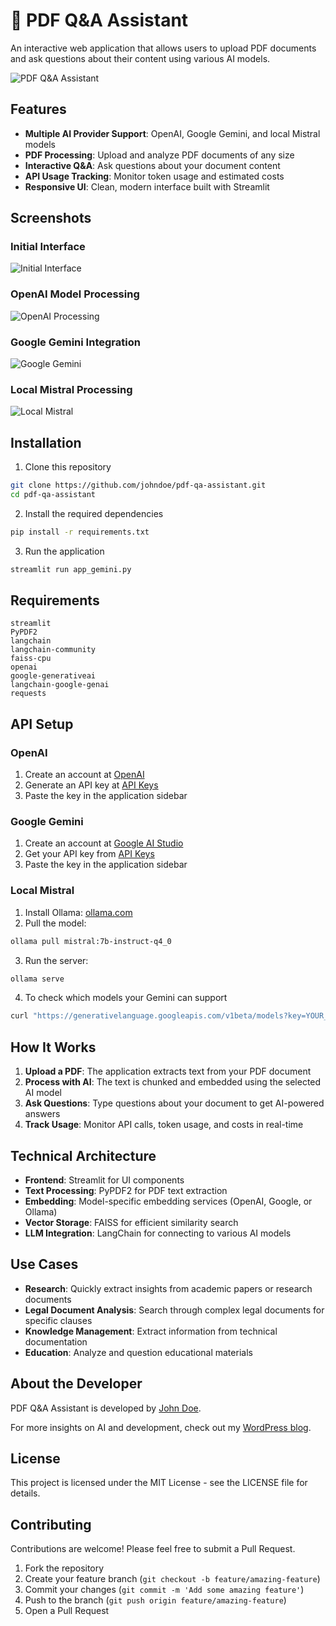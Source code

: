 # 📄 PDF Q&A Assistant

An interactive web application that allows users to upload PDF documents and ask questions about their content using various AI models.

![PDF Q&A Assistant](images/app-frontend.png)

## Features

- **Multiple AI Provider Support**: OpenAI, Google Gemini, and local Mistral models
- **PDF Processing**: Upload and analyze PDF documents of any size
- **Interactive Q&A**: Ask questions about your document content
- **API Usage Tracking**: Monitor token usage and estimated costs
- **Responsive UI**: Clean, modern interface built with Streamlit

## Screenshots

### Initial Interface
![Initial Interface](images/app-frontend.png)

### OpenAI Model Processing
![OpenAI Processing](images/openai-processing.png)

### Google Gemini Integration
![Google Gemini](images/gemini-processing.png)

### Local Mistral Processing
![Local Mistral](images/mistral-local.png)

## Installation

1. Clone this repository
```bash
git clone https://github.com/johndoe/pdf-qa-assistant.git
cd pdf-qa-assistant
```

2. Install the required dependencies
```bash
pip install -r requirements.txt
```

3. Run the application
```bash
streamlit run app_gemini.py
```

## Requirements

```
streamlit
PyPDF2
langchain
langchain-community
faiss-cpu
openai
google-generativeai
langchain-google-genai
requests
```

## API Setup

### OpenAI
1. Create an account at [OpenAI](https://platform.openai.com/signup)
2. Generate an API key at [API Keys](https://platform.openai.com/account/api-keys)
3. Paste the key in the application sidebar

### Google Gemini
1. Create an account at [Google AI Studio](https://ai.google.dev/)
2. Get your API key from [API Keys](https://console.cloud.google.com/apis/credentials)
3. Paste the key in the application sidebar

### Local Mistral
1. Install Ollama: [ollama.com](https://ollama.com)
2. Pull the model:
```bash
ollama pull mistral:7b-instruct-q4_0
```
3. Run the server:
```bash
ollama serve
```

4. To check which models your Gemini can support
```bash
curl "https://generativelanguage.googleapis.com/v1beta/models?key=YOUR_GEMINI_API_KEY"
```

## How It Works

1. **Upload a PDF**: The application extracts text from your PDF document
2. **Process with AI**: The text is chunked and embedded using the selected AI model
3. **Ask Questions**: Type questions about your document to get AI-powered answers
4. **Track Usage**: Monitor API calls, token usage, and costs in real-time

## Technical Architecture

- **Frontend**: Streamlit for UI components
- **Text Processing**: PyPDF2 for PDF text extraction
- **Embedding**: Model-specific embedding services (OpenAI, Google, or Ollama)
- **Vector Storage**: FAISS for efficient similarity search
- **LLM Integration**: LangChain for connecting to various AI models

## Use Cases

- **Research**: Quickly extract insights from academic papers or research documents
- **Legal Document Analysis**: Search through complex legal documents for specific clauses
- **Knowledge Management**: Extract information from technical documentation
- **Education**: Analyze and question educational materials

## About the Developer

PDF Q&A Assistant is developed by [John Doe](https://github.com/johndoe).

For more insights on AI and development, check out my [WordPress blog](https://johndoe.wordpress.com).

## License

This project is licensed under the MIT License - see the LICENSE file for details.

## Contributing

Contributions are welcome! Please feel free to submit a Pull Request.

1. Fork the repository
2. Create your feature branch (`git checkout -b feature/amazing-feature`)
3. Commit your changes (`git commit -m 'Add some amazing feature'`)
4. Push to the branch (`git push origin feature/amazing-feature`)
5. Open a Pull Request